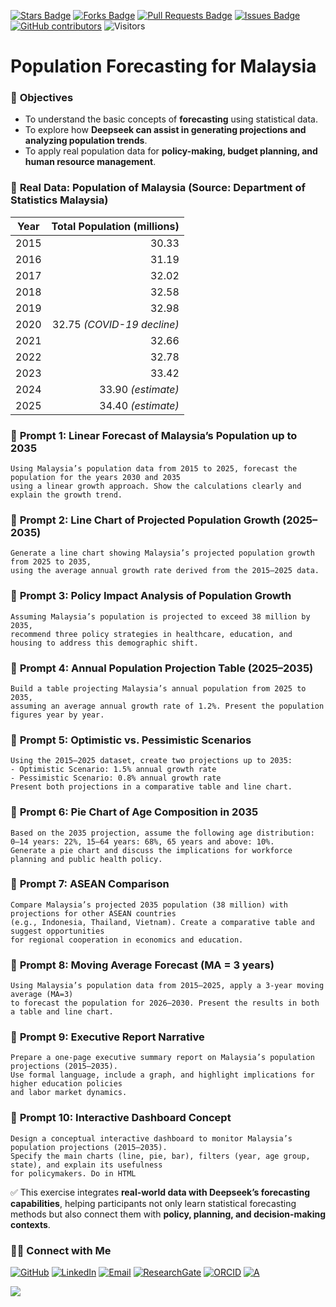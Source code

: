 <a href="https://github.com/drshahizan/short-course/stargazers"><img src="https://img.shields.io/github/stars/drshahizan/short-course" alt="Stars Badge"/></a>
<a href="https://github.com/drshahizan/short-course/network/members"><img src="https://img.shields.io/github/forks/drshahizan/short-course" alt="Forks Badge"/></a>
<a href="https://github.com/drshahizan/short-course/pulls"><img src="https://img.shields.io/github/issues-pr/drshahizan/short-course" alt="Pull Requests Badge"/></a>
<a href="https://github.com/drshahizan/short-course"><img src="https://img.shields.io/github/issues/drshahizan/short-course" alt="Issues Badge"/></a>
<a href="https://github.com/drshahizan/short-course/graphs/contributors"><img alt="GitHub contributors" src="https://img.shields.io/github/contributors/drshahizan/short-course?color=2b9348"></a>
![Visitors](https://api.visitorbadge.io/api/visitors?path=https%3A%2F%2Fgithub.com%2Fdrshahizan%2Fshort-course&labelColor=%23d9e3f0&countColor=%23697689&style=flat)

# **Population Forecasting for Malaysia**

### 🎯 **Objectives**

* To understand the basic concepts of **forecasting** using statistical data.
* To explore how **Deepseek can assist in generating projections and analyzing population trends**.
* To apply real population data for **policy-making, budget planning, and human resource management**.


### 📌 **Real Data: Population of Malaysia (Source: Department of Statistics Malaysia)**

| Year | Total Population (millions) |
| ---- | --------------------------: |
| 2015 |                       30.33 |
| 2016 |                       31.19 |
| 2017 |                       32.02 |
| 2018 |                       32.58 |
| 2019 |                       32.98 |
| 2020 |  32.75 *(COVID-19 decline)* |
| 2021 |                       32.66 |
| 2022 |                       32.78 |
| 2023 |                       33.42 |
| 2024 |          33.90 *(estimate)* |
| 2025 |          34.40 *(estimate)* |


### 💬 **Prompt 1: Linear Forecast of Malaysia’s Population up to 2035**

```
Using Malaysia’s population data from 2015 to 2025, forecast the population for the years 2030 and 2035 
using a linear growth approach. Show the calculations clearly and explain the growth trend.
```

### 💬 **Prompt 2: Line Chart of Projected Population Growth (2025–2035)**

```
Generate a line chart showing Malaysia’s projected population growth from 2025 to 2035, 
using the average annual growth rate derived from the 2015–2025 data.
```

### 💬 **Prompt 3: Policy Impact Analysis of Population Growth**

```
Assuming Malaysia’s population is projected to exceed 38 million by 2035, 
recommend three policy strategies in healthcare, education, and housing to address this demographic shift.
```

### 💬 **Prompt 4: Annual Population Projection Table (2025–2035)**

```
Build a table projecting Malaysia’s annual population from 2025 to 2035, 
assuming an average annual growth rate of 1.2%. Present the population figures year by year.
```

### 💬 **Prompt 5: Optimistic vs. Pessimistic Scenarios**

```
Using the 2015–2025 dataset, create two projections up to 2035:
- Optimistic Scenario: 1.5% annual growth rate
- Pessimistic Scenario: 0.8% annual growth rate
Present both projections in a comparative table and line chart.
```

### 💬 **Prompt 6: Pie Chart of Age Composition in 2035**

```
Based on the 2035 projection, assume the following age distribution:
0–14 years: 22%, 15–64 years: 68%, 65 years and above: 10%.
Generate a pie chart and discuss the implications for workforce planning and public health policy.
```

### 💬 **Prompt 7: ASEAN Comparison**

```
Compare Malaysia’s projected 2035 population (38 million) with projections for other ASEAN countries 
(e.g., Indonesia, Thailand, Vietnam). Create a comparative table and suggest opportunities 
for regional cooperation in economics and education.
```

### 💬 **Prompt 8: Moving Average Forecast (MA = 3 years)**

```
Using Malaysia’s population data from 2015–2025, apply a 3-year moving average (MA=3) 
to forecast the population for 2026–2030. Present the results in both a table and line chart.
```

### 💬 **Prompt 9: Executive Report Narrative**

```
Prepare a one-page executive summary report on Malaysia’s population projections (2015–2035). 
Use formal language, include a graph, and highlight implications for higher education policies 
and labor market dynamics.
```

### 💬 **Prompt 10: Interactive Dashboard Concept**

```
Design a conceptual interactive dashboard to monitor Malaysia’s population projections (2015–2035). 
Specify the main charts (line, pie, bar), filters (year, age group, state), and explain its usefulness 
for policymakers. Do in HTML
```


✅ This exercise integrates **real-world data with Deepseek’s forecasting capabilities**, helping participants not only learn statistical forecasting methods but also connect them with **policy, planning, and decision-making contexts**.




### 🙌🏻 Connect with Me
<p align="left">
    <a href="https://github.com/drshahizan" target="_blank"><img alt="GitHub" src="https://img.shields.io/badge/-@drshahizan-181717?style=flat-square&logo=GitHub&logoColor=white"></a>
    <a href="https://www.linkedin.com/in/drshahizan" target="_blank"><img alt="LinkedIn" src="https://img.shields.io/badge/-drshahizan-blue?style=flat-square&logo=Linkedin&logoColor=white&link=https://www.linkedin.com/in/drshahizan/"></a>
    <a href="mailto:shahizan@utm.my" target="_blank"><img alt="Email" src="https://img.shields.io/badge/-shahizan@utm.my-c14438?style=flat-square&logo=Gmail&logoColor=white&link=mailto:shahizan@utm.my.com"></a>
    <a href="https://www.researchgate.net/profile/Mohd-Othman-28" target="_blank"><img alt="ResearchGate" src="https://img.shields.io/badge/-ResearchGate-00CCBB?style=flat-square&logo=ResearchGate&logoColor=white"></a>
    <a href="https://orcid.org/0000-0003-4261-1873" target="_blank"><img alt="ORCID" src="https://img.shields.io/badge/-ORCID-A6CE39?style=flat-square&logo=ORCID&logoColor=white"></a> 
 <a href="https://visitorbadge.io/status?path=https%3A%2F%2Fgithub.com%2Fdrshahizan" target="_blank"><img alt="A" src="https://api.visitorbadge.io/api/visitors?path=https%3A%2F%2Fgithub.com%2Fdrshahizan&labelColor=%23697689&countColor=%23555555&style=plastic"></a>
 
![](https://hit.yhype.me/github/profile?user_id=81284918)
</p>
